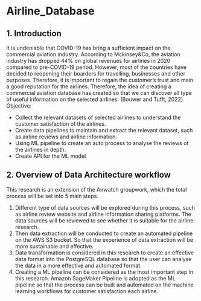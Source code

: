 # Airline_Database

## 1. Introduction
It is undeniable that COVID-19 has bring a sufficient impact on the commercial aviation industry. According to Mckinsey&Co, the aviation industry has dropped 44% on global revenues for airlines in 2020 compared to pre-COVID-19 period. However, most of the countries have decided to reopening their boarders for travelling, businesses and other purposes. Therefore, it is important to regain the customer’s trust and main a good reputation for the airlines. Therefore, the idea of creating a commercial aviation database has created so that we can discover all type of useful information on the selected airlines. (Bouwer and Tufft, 2022)
Objective:
- Collect the relevant datasets of selected airlines to understand the customer satisfaction of the airlines.
- Create data pipelines to maintain and extract the relevant dataset, such as airline reviews and airline information.
- Using ML pipeline to create an auto process to analyse the reviews of the airlines in depth.
- Create API for the ML model

## 2. Overview of Data Architecture workflow
This research is an extension of the Airwatch groupwork, which the total process will be set into 5 main steps.
1. Different type of data sources will be explored during this process, such as airline review website and airline information sharing platforms. The data sources will be reviewed to see whether it is suitable for the airline research.
2. Then data extraction will be conducted to create an automated pipeline on the AWS S3 bucket. So that the experience of data extraction will be more sustainable and effective.
3. Data transformation is considered in this research to create an effective data format into the PostgreSQL database so that the user can analyse the data in a more effective and automated format.
4. Creating a ML pipeline can be considered as the most important step in this research. Amazon SageMaker Pipeline is adopted as the ML pipeline so that the process can be built and automated on the machine learning workflows for customer satisfaction each airline.

